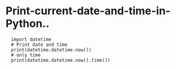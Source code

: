 # Print-current-date-and-time-in-Python..



      import datetime
      # Print date and time
      print(datetime.datetime.now())
      # only time
      print(datetime.datetime.now().time())


